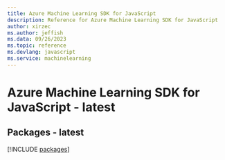 ```yaml
---
title: Azure Machine Learning SDK for JavaScript
description: Reference for Azure Machine Learning SDK for JavaScript
author: xirzec
ms.author: jeffish
ms.data: 09/26/2023
ms.topic: reference
ms.devlang: javascript
ms.service: machinelearning
---
```

# Azure Machine Learning SDK for JavaScript - latest
## Packages - latest
[!INCLUDE [packages](machine-learning-index.md)]